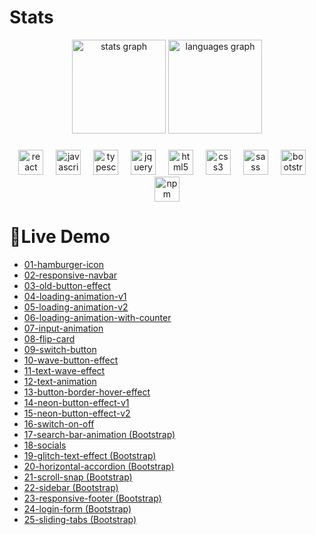 # Stats
<div align="center">
  <img src="https://github-readme-stats.vercel.app/api?username=S1mon009&hide_title=false&hide_rank=false&show_icons=true&include_all_commits=true&count_private=true&disable_animations=false&theme=dracula&locale=en&hide_border=false&order=1" height="150" alt="stats graph"  />
  <img src="https://github-readme-stats.vercel.app/api/top-langs?username=S1mon009&locale=en&hide_title=false&layout=compact&card_width=320&langs_count=5&theme=dracula&hide_border=false&order=2" height="150" alt="languages graph"  />
</div>

###

<div align="center">
  <img src="https://cdn.jsdelivr.net/gh/devicons/devicon/icons/react/react-original.svg" height="40" alt="react logo"  />
  <img width="12" />
  <img src="https://cdn.jsdelivr.net/gh/devicons/devicon/icons/javascript/javascript-original.svg" height="40" alt="javascript logo"  />
  <img width="12" />
  <img src="https://cdn.jsdelivr.net/gh/devicons/devicon/icons/typescript/typescript-original.svg" height="40" alt="typescript logo"  />
  <img width="12" />
  <img src="https://cdn.jsdelivr.net/gh/devicons/devicon/icons/jquery/jquery-original.svg" height="40" alt="jquery logo"  />
  <img width="12" />
  <img src="https://cdn.jsdelivr.net/gh/devicons/devicon/icons/html5/html5-original.svg" height="40" alt="html5 logo"  />
  <img width="12" />
  <img src="https://cdn.jsdelivr.net/gh/devicons/devicon/icons/css3/css3-original.svg" height="40" alt="css3 logo"  />
  <img width="12" />
  <img src="https://cdn.jsdelivr.net/gh/devicons/devicon/icons/sass/sass-original.svg" height="40" alt="sass logo"  />
  <img width="12" />
  <img src="https://cdn.jsdelivr.net/gh/devicons/devicon/icons/bootstrap/bootstrap-original.svg" height="40" alt="bootstrap logo"  />
  <img width="12" />
  <img src="https://cdn.jsdelivr.net/gh/devicons/devicon/icons/npm/npm-original-wordmark.svg" height="40" alt="npm logo"  />
</div>

###
# 🔗Live Demo
- [01-hamburger-icon](https://katherineoelsner.com/)
- [02-responsive-navbar](https://02-responsive-navbar.netlify.app)
- [03-old-button-effect](https://03-old-button-effect.netlify.app)
- [04-loading-animation-v1](https://04-loading-animation-v1.netlify.app)
- [05-loading-animation-v2](https://05-loading-animation-v2.netlify.app)
- [06-loading-animation-with-counter](https://06-loading-animation-with-counter.netlify.app)
- [07-input-animation](https://07-input-animation.netlify.app)
- [08-flip-card](https://08-flip-card.netlify.app)
- [09-switch-button](https://09-switch-button.netlify.app)
- [10-wave-button-effect](https://10-wave-button-effect.netlify.app)
- [11-text-wave-effect](https://11-text-wave-effect.netlify.app)
- [12-text-animation](https://12-text-animation.netlify.app)
- [13-button-border-hover-effect](https://13-button-border-hover-effect.netlify.app)
- [14-neon-button-effect-v1](https://14-neon-button-effect-v1.netlify.app)
- [15-neon-button-effect-v2](https://15-neon-button-effect-v2.netlify.app)
- [16-switch-on-off](https://16-switch-on-off.netlify.app)
- [17-search-bar-animation (Bootstrap)](https://17-search-bar-animation-bootstrap.netlify.app)
- [18-socials](https://18-socials.netlify.app)
- [19-glitch-text-effect (Bootstrap)](https://19-glitch-text-effect-bootstrap.netlify.app)
- [20-horizontal-accordion (Bootstrap)](https://20-horizontal-accordion-bootstrap.netlify.app)
- [21-scroll-snap (Bootstrap)](https://21-scroll-snap-bootstrap.netlify.app)
- [22-sidebar (Bootstrap)](https://22-sidebar-bootstrap.netlify.app)
- [23-responsive-footer (Bootstrap)](https://23-responsive-footer-bootstrap.netlify.app)
- [24-login-form (Bootstrap)](https://24-login-form-bootstrap.netlify.app)
- [25-sliding-tabs (Bootstrap)](https://25-sliding-tabs-bootstrap.netlify.app)
